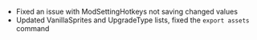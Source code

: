 - Fixed an issue with ModSettingHotkeys not saving changed values
- Updated VanillaSprites and UpgradeType lists, fixed the `export assets` command 